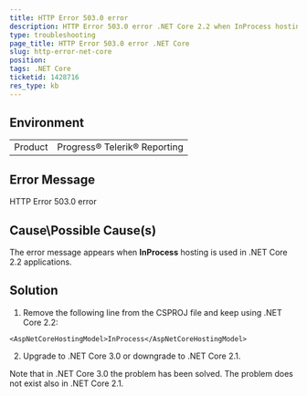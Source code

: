 ```yaml
---
title: HTTP Error 503.0 error
description: HTTP Error 503.0 error .NET Core 2.2 when InProcess hosting is used
type: troubleshooting
page_title: HTTP Error 503.0 error .NET Core
slug: http-error-net-core
position: 
tags: .NET Core
ticketid: 1428716
res_type: kb
---
```


## Environment
<table>
	<tbody>
		<tr>
			<td>Product</td>
			<td>Progress® Telerik® Reporting</td>
		</tr>
	</tbody>
</table>


## Error Message
HTTP Error 503.0 error 

## Cause\Possible Cause(s)
The error message appears when **InProcess** hosting is used in .NET Core 2.2 applications.

## Solution
1. Remove the following line from the CSPROJ file and keep using .NET Core 2.2:

```
<AspNetCoreHostingModel>InProcess</AspNetCoreHostingModel>
```
2. Upgrade to .NET Core 3.0 or downgrade to .NET Core 2.1.

Note that in .NET Core 3.0 the problem has been solved. The problem does not exist also in .NET Core 2.1.
